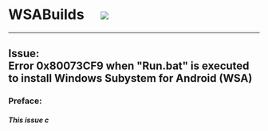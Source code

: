 # WSABuilds &nbsp; &nbsp; <img src="https://img.shields.io/github/downloads/MustardChef/WSABuilds/total?label=Total%20Downloads&style=for-the-badge"/> &nbsp; 

---
## Issue: </br> Error 0x80073CF9 when "Run.bat" is executed to install Windows Subystem for Android (WSA)
### Preface:
##### This issue c